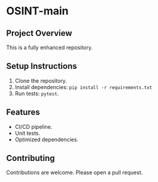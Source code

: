 # OSINT-main

## Project Overview
This is a fully enhanced repository.

## Setup Instructions
1. Clone the repository.
2. Install dependencies: `pip install -r requirements.txt`
3. Run tests: `pytest`.

## Features
- CI/CD pipeline.
- Unit tests.
- Optimized dependencies.
## Contributing
Contributions are welcome. Please open a pull request.
